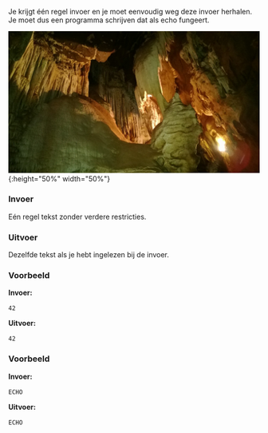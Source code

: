 Je krijgt één regel invoer en je moet eenvoudig weg deze invoer herhalen. Je moet dus een programma schrijven dat als echo fungeert.

![echo cave](media/Echo_Caves.jpg){:height="50%" width="50%"}

### Invoer

Eén regel tekst zonder verdere restricties.

### Uitvoer

Dezelfde tekst als je hebt ingelezen bij de invoer.

### Voorbeeld

**Invoer:**

    42

**Uitvoer:**

    42

### Voorbeeld

**Invoer:**

    ECHO

**Uitvoer:**

    ECHO
